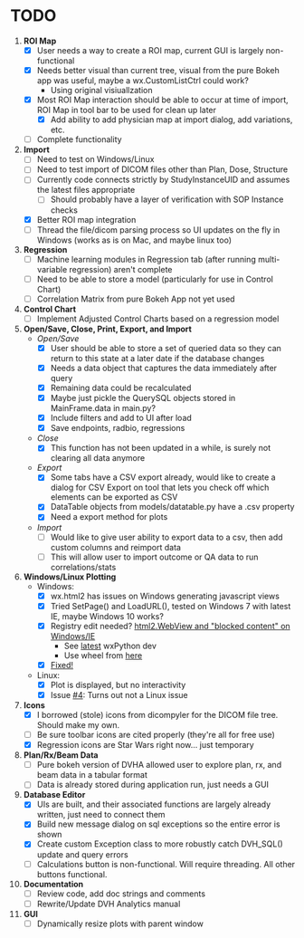 # TODO

1. **ROI Map**
    - [X] User needs a way to create a ROI map, current GUI is largely non-functional
    - [X] Needs better visual than current tree, visual from the pure Bokeh app was useful, maybe a wx.CustomListCtrl 
    could work?
        - Using original visiuallzation
    - [X] Most ROI Map interaction should be able to occur at time of import, ROI Map in tool bar to be used for 
    clean up later
        - [X] Add ability to add physician map at import dialog, add variations, etc.
    - [ ] Complete functionality

2. **Import**
    - [ ] Need to test on Windows/Linux
    - [ ] Need to test import of DICOM files other than Plan, Dose, Structure
    - [ ] Currently code connects strictly by StudyInstanceUID and assumes the latest files appropriate
        - [ ] Should probably have a layer of verification with SOP Instance checks
    - [X] Better ROI map integration
    - [ ] Thread the file/dicom parsing process so UI updates on the fly in Windows (works as is on Mac, and maybe linux too)

3. **Regression**
    - [ ] Machine learning modules in Regression tab (after running multi-variable regression) aren't complete 
    - [ ] Need to be able to store a model (particularly for use in Control Chart)
    - [ ] Correlation Matrix from pure Bokeh App not yet used

4. **Control Chart**
    - [ ] Implement Adjusted Control Charts based on a regression model

5. **Open/Save, Close, Print, Export, and Import**
    * *Open/Save*
        - [X] User should be able to store a set of queried data so they can return to this state 
        at a later date if the database changes
        - [X] Needs a data object that captures the data immediately after query
        - [X] Remaining data could be recalculated
        - [X] Maybe just pickle the QuerySQL objects stored in MainFrame.data in main.py?
        - [X] Include filters and add to UI after load
        - [X] Save endpoints, radbio, regressions
    * *Close*
        - [X] This function has not been updated in a while, is surely not clearing all data anymore
    * *Export*
        - [X] Some tabs have a CSV export already, would like to create a dialog for CSV Export on tool that lets 
        you check off which elements can be exported as CSV
        - [X] DataTable objects from models/datatable.py have a .csv property
        - [X] Need a export method for plots
    * *Import*
        - [ ] Would like to give user ability to export data to a csv, then add custom columns and reimport data
        - [ ] This will allow user to import outcome or QA data to run correlations/stats

6. **Windows/Linux Plotting**
    * Windows:
        - [X] wx.html2 has issues on Windows generating javascript views
        - [X] Tried SetPage() and LoadURL(), tested on Windows 7 with latest IE, maybe Windows 10 works?
        - [X] Registry edit needed? [html2.WebView and "blocked content" on Windows/IE](https://groups.google.com/forum/#!topic/wxpython-dev/epBVWHC7l6E)
            * See [latest](https://wxpython.org/Phoenix/docs/html/wx.html2.WebView.html) wxPython dev
            * Use wheel from [here](https://wxpython.org/Phoenix/snapshot-builds/)
        - [X] [Fixed!](https://github.com/wxWidgets/Phoenix/issues/1256)
    * Linux:
        - [X] Plot is displayed, but no interactivity
        - [X] Issue [#4](https://github.com/cutright/DVH-Analytics-Desktop/issues/4): Turns out not a Linux issue

7. **Icons**
    - [X] I borrowed (stole) icons from dicompyler for the DICOM file tree.  Should make my own.
    - [ ] Be sure toolbar icons are cited properly (they're all for free use)
    - [X] Regression icons are Star Wars right now... just temporary

8. **Plan/Rx/Beam Data**
    - [ ] Pure bokeh version of DVHA allowed user to explore plan, rx, and beam data in a tabular format
    - [ ] Data is already stored during application run, just needs a GUI

9. **Database Editor**
    - [X] UIs are built, and their associated functions are largely already written, just need to connect them
    - [X] Build new message dialog on sql exceptions so the entire error is shown
    - [X] Create custom Exception class to more robustly catch DVH_SQL() update and query errors
    - [ ] Calculations button is non-functional. Will require threading. All other buttons functional.

10. **Documentation**
    - [ ] Review code, add doc strings and comments
    - [ ] Rewrite/Update DVH Analytics manual

11. **GUI**
    - [ ] Dynamically resize plots with parent window
